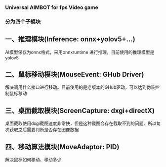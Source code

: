 ### Universal AIMBOT for fps Video game

### 分为四个子模块

## 一、推理模块(Inference: onnx+yolov5+...)
AI模型保存为onnx格式，采用onnxruntime 进行推理，目前使用的推理模型是yolov5

## 二、鼠标移动模块(MouseEvent: GHub Driver)
解决调用什么接口进行移动。目前使用的是老版本的GHub驱动，可以达到伪装控制鼠标移动

## 三、桌面截取模块(ScreenCapture: dxgi+directX)
桌面截取使用dxgi截图速度非常快，但是这种截图会存在截取不到的问题、所以每次获取之后需要判断是否存在图像数据

## 四、移动算法模块(MoveAdaptor: PID)
解决鼠标如何移动、移动多少